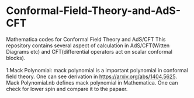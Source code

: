 # Conformal-Field-Theory-and-AdS-CFT
Mathematica codes for Conformal Field Theory and AdS/CFT
This repository contains several aspect of calculation in AdS/CFT(Witten Diagrams etc) and CFT(differential operators act on scalar conformal blocks). <br> <br>
1:Mack Polynomial: mack polynomial is a important polynomial in conformal field theory.
One can see derivation in https://arxiv.org/abs/1404.5625. Mack Polynomial.nb defines mack polynomial in Mathematica. One can check for lower spin and compare it to the papaer.
